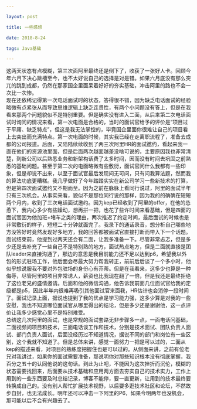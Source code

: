 ```yaml
---

layout: post

title: 一些感想

date: 2018-8-24

tags: Java基础

---
```


  这两天状态有点模糊，第三次面阿里最终还是倒下了，收获了一张好人卡。回顾今年六月下决心跳槽至今，也不太好说自己的选择是对是错。如果六月底没有那么突兀的跳到成都，仍然在那家国企里面呆着好好的夯实基础，冲击阿里的路也不会一次比一次惨。  
  现在还依稀记得第一次电话面试时的状态，答得很不错，因为缺乏电话面试的经验略微有点紧张从而导致思维逻辑上缺乏连贯性，有两个小问题没有答上，但是在我看来那两个问题貌似不是特别重要。但是确实没有进入二面，从后来第二次电话面试时询问的情况来看，第一次电面是合格的，当时的面试官给予的评价是“项目过于平庸、缺乏特点”，但这是我无法掌控的，毕竟国企里面你很难让自己的项目看上去突出而充满特点。第一次电面的时候，其实我已经在走离职流程了，准备去成都的公司报道。后面，又陆陆续续收到了两三次阿里HR的面试邀约，看起来我一直在他们的资源池里面，但是后面两次越面越差没啥可说的，主要原因我也非常清楚，到新公司以后熟悉业务和新架构话费了太多时间，因而没有时间去巩固之前熟悉的基础问题。甚至于第二次的电面略微有些敷衍，面试官问什么我都有一些印象，但是却说不出来，以至于面试官最后发现问无可问，只有问我算法题，然而我的算法功底更糟糕。我几乎做好了今年踏踏实实在新公司学习一些新技术的打算，但是第四次面试邀约又不期而至。因为之前在脉脉上看同行说过，阿里的面试半年只有三次机会。从事实来看，貌似不是那位同行说的那样，因为我的的确确在短短两个月内，收到了三次电话面试邀约。因为kep已经收到了阿里的offer，在他的怂恿下，我内心多少有些躁动，想再拼一把，也花了些许时间来看基础，但是四面的面试官因为他加班+堵车之类的理由，两次推迟了约定时间，最后面试的时候也是非常敷衍的样子，短短二十分钟就面完了。我录下的通话录音，想分析自己哪些地方没答好时竟然发现好多地方，我的回答都被面试官直接打断而带入下一个话题。面试结束前，他提到过两天还会有二面，让我多准备一下。尽管非常忐忑，但是多少还是去补充了一些自己不是特别熟的地方，面试热点地方，但是二面就直接是团队leader来直接沟通了，那边的意思是我目前能力还不足以达到p6，希望我以外包的形式驻场工作，他后面会尽最大努力帮我转正，前前后后谈了一个多小时，他似乎想说服我不要对外包驻场的身份心有芥蒂。但是在我看来，这多少也算是一种侮辱，尽管阿里的项目非常诱人，薪资也比我现在翻了一倍，但是我还是最终拒绝了这位老兄的盛情邀请。后面和他的微信沟通，他告诉我前面几位面试官给我的定级都是p5，因此半年内很难再吸引其他面试官来面我，HR估计也会消停一段时间了。面试记录上面，据说也提到了我的优点是学习能力强，这多少算是对我的一些安慰，我也不知道哪位面试官从哪里得出的结论，但是多少还是谢谢他，这一点评价让我多少感觉心里不是特别难受。  
  总结这几次阿里的面试，也是常规的面试套路无非步骤多一点，一面电话问基础，二面视频问项目和技术，三面电话谈工作和技术，分别是技术面试、团队负责人面试、部门负责人面试，后面没经历过不知道情况，据说不同的部门和岗位有一些区别，这个我就不知道了。但是总体来讲，感觉一面努力一把是可以过的，二面从kep的描述来看，对项目的熟练度把握住也是可以过的。从侧面来讲，之前有位老兄对我讲过，如果你的面试需要准备，那说明你对那些知识根本没有彻底掌握，我百分之五十的认同他说的这句话。到此为止吧，不能因为这次挫折而沉伦，模糊的状态需要找回来，后面要从技术基础和应用两方面去夯实自己的技术实力，工作上用到的一些东西要及时总结记录，博客不能停，要一直更新，让用到的技术最终要转换成自己的。没有别人帮忙扩展技术视野，以后要多逛技术社区和论坛，不然故步自封，也无法成长。明年还可以冲击一下阿里的P6，如果今明两年也没机会，那可能以后不会有兴趣去了。